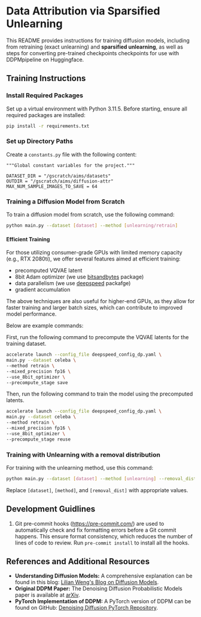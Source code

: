 # Data Attribution via Sparsified Unlearning

This README provides instructions for training diffusion models, including from retraining (exact unlearning) and **sparsified unlearning**, as well as steps for converting pre-trained checkpoints checkpoints for use with DDPMpipeline on Huggingface.

## Training Instructions

### Install Required Packages
Set up a virtual environment with Python 3.11.5.
Before starting, ensure all required packages are installed:
```bash
pip install -r requirements.txt
```

### Set up Directory Paths
Create a `constants.py` file with the following content:
```
"""Global constant variables for the project."""

DATASET_DIR = "/gscratch/aims/datasets"
OUTDIR = "/gscratch/aims/diffusion-attr"
MAX_NUM_SAMPLE_IMAGES_TO_SAVE = 64

```

### Training a Diffusion Model from Scratch
To train a diffusion model from scratch, use the following command:
```bash
python main.py --dataset [dataset] --method [unlearning/retrain]
```

#### Efficient Training
For those utilizing consumer-grade GPUs with limited memory capacity (e.g., RTX 2080ti), we offer several features aimed at efficient training:
* precomputed VQVAE latent
* 8bit Adam optimizer (we use [bitsandbytes](https://github.com/TimDettmers/bitsandbytes) package)
* data parallelism (we use [deepspeed](https://huggingface.co/docs/accelerate/v0.27.2/en/usage_guides/deepspeed#deepspeed-config-file) packafge)
* gradient accumulation

The above techniques are also useful for higher-end GPUs, as they allow for faster training and larger batch sizes, which can contribute to improved model performance.

Below are example commands:

First, run the following command to precompute the VQVAE latents for the training dataset.
```bash
accelerate launch --config_file deepspeed_config_dp.yaml \
main.py --dataset celeba \
--method retrain \
--mixed_precision fp16 \
--use_8bit_optimizer \
--precompute_stage save
```

Then, run the following command to train the model using the precomputed latents.
```bash
accelerate launch --config_file deepspeed_config_dp.yaml \
main.py --dataset celeba \
--method retrain \
--mixed_precision fp16 \
--use_8bit_optimizer \
--precompute_stage reuse
```

### Training with Unlearning with a removal distribution
For training with the unlearning method, use this command:
```bash
python main.py --dataset [dataset] --method [unlearning] --removal_dist [removal_dist]
```
Replace `[dataset]`, `[method]`, and `[removal_dist]` with appropriate values.

## Development Guidlines
1. Git pre-commit hooks (https://pre-commit.com/) are used to automatically
check and fix formatting errors before a Git commit happens. This ensure format
consistency, which reduces the number of lines of code to review. Run
`pre-commit install` to install all the hooks.

## References and Additional Resources

- **Understanding Diffusion Models:** A comprehensive explanation can be found in this blog: [Lilian Weng's Blog on Diffusion Models](https://lilianweng.github.io/posts/2021-07-11-diffusion-models/).
- **Original DDPM Paper:** The Denoising Diffusion Probabilistic Models paper is available at [arXiv](https://arxiv.org/pdf/2006.11239.pdf).
- **PyTorch Implementation of DDPM:** A PyTorch version of DDPM can be found on GitHub: [Denoising Diffusion PyTorch Repository](https://github.com/lucidrains/denoising-diffusion-pytorch).
